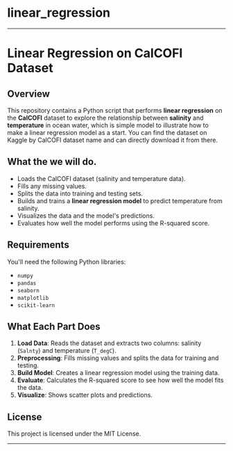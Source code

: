 # linear_regression

---

# Linear Regression on CalCOFI Dataset

## Overview

This repository contains a Python script that performs **linear regression** on the **CalCOFI** dataset to explore the relationship between **salinity** and **temperature** in ocean water, which is simple model to illustrate how to make a linear regression model as a start.
You can find the dataset on Kaggle by CalCOFI dataset name and can directly download it from there. 

## What the we will do.

- Loads the CalCOFI dataset (salinity and temperature data).
- Fills any missing values.
- Splits the data into training and testing sets.
- Builds and trains a **linear regression model** to predict temperature from salinity.
- Visualizes the data and the model's predictions.
- Evaluates how well the model performs using the R-squared score.

## Requirements

You'll need the following Python libraries:

- `numpy`
- `pandas`
- `seaborn`
- `matplotlib`
- `scikit-learn`

## What Each Part Does

1. **Load Data**: Reads the dataset and extracts two columns: salinity (`Salnty`) and temperature (`T_degC`).
2. **Preprocessing**: Fills missing values and splits the data for training and testing.
3. **Build Model**: Creates a linear regression model using the training data.
4. **Evaluate**: Calculates the R-squared score to see how well the model fits the data.
5. **Visualize**: Shows scatter plots and predictions.

## License

This project is licensed under the MIT License.

---

